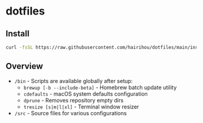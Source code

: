 # dotfiles

## Install

```sh
curl -fsSL https://raw.githubusercontent.com/hairihou/dotfiles/main/install.sh | sh
```

## Overview

- `/bin` - Scripts are available globally after setup:
  - `brewup [-b --include-beta]` - Homebrew batch update utility
  - `cdefaults` - macOS system defaults configuration
  - `dprune` - Removes repository empty dirs
  - `tresize [s|m|l|xl]` - Terminal window resizer
- `/src` - Source files for various configurations

<!-- https://user-images.githubusercontent.com/38448411/120893176-d64b3800-c64c-11eb-827e-2d0f96f3088b.jpeg -->
<!-- T8pcHI1j -->
